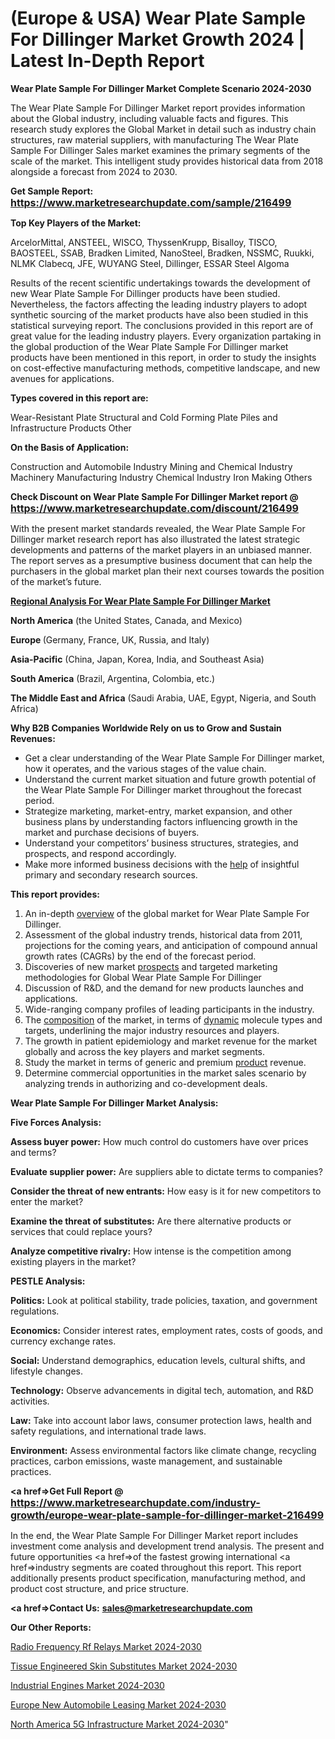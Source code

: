 # (Europe & USA) Wear Plate Sample For Dillinger Market Growth 2024 | Latest In-Depth Report

<strong>Wear Plate Sample For Dillinger Market Complete Scenario 2024-2030</strong>

The Wear Plate Sample For Dillinger Market report provides information about the Global industry, including valuable facts and figures. This research study explores the Global Market in detail such as industry chain structures, raw material suppliers, with manufacturing The Wear Plate Sample For Dillinger Sales market examines the primary segments of the scale of the market. This intelligent study provides historical data from 2018 alongside a forecast from 2024 to 2030.

<strong>Get Sample Report: <a href=https://www.marketresearchupdate.com/sample/216499><font size=3 color=#0000ff>https://www.marketresearchupdate.com/sample/216499</font></a></strong>

<strong>Top Key Players of the Market:</strong>

ArcelorMittal, ANSTEEL, WISCO, ThyssenKrupp, Bisalloy, TISCO, BAOSTEEL, SSAB, Bradken Limited, NanoSteel, Bradken, NSSMC, Ruukki, NLMK Clabecq, JFE, WUYANG Steel, Dillinger, ESSAR Steel Algoma

Results of the recent scientific undertakings towards the development of new Wear Plate Sample For Dillinger products have been studied. Nevertheless, the factors affecting the leading industry players to adopt synthetic sourcing of the market products have also been studied in this statistical surveying report. The conclusions provided in this report are of great value for the leading industry players. Every organization partaking in the global production of the Wear Plate Sample For Dillinger market products have been mentioned in this report, in order to study the insights on cost-effective manufacturing methods, competitive landscape, and new avenues for applications.

<strong>Types covered in this report are: </strong>

Wear-Resistant Plate
Structural and Cold Forming Plate
Piles and Infrastructure Products
Other

<strong>On the Basis of Application:</strong>

Construction and Automobile Industry
Mining and Chemical Industry
Machinery Manufacturing Industry
Chemical Industry
Iron Making
Others

<strong>Check Discount on Wear Plate Sample For Dillinger Market report @ <a href=https://www.marketresearchupdate.com/discount/216499><font size=3 color=#0000ff>https://www.marketresearchupdate.com/discount/216499</font></a></strong>

With the present market standards revealed, the Wear Plate Sample For Dillinger market research report has also illustrated the latest strategic developments and patterns of the market players in an unbiased manner. The report serves as a presumptive business document that can help the purchasers in the global market plan their next courses towards the position of the market’s future.

<strong><u><b>Regional Analysis For Wear Plate Sample For Dillinger Market</b></u></strong>

<strong><b>North America</b></strong> (the United States, Canada, and Mexico)

<strong><b>Europe </b></strong>(Germany, France, UK, Russia, and Italy)

<strong><b>Asia-Pacific</b></strong> (China, Japan, Korea, India, and Southeast Asia)

<strong><b>South America</b></strong> (Brazil, Argentina, Colombia, etc.)

<strong><b>The Middle East and Africa</b></strong> (Saudi Arabia, UAE, Egypt, Nigeria, and South Africa)

<strong>Why B2B Companies Worldwide Rely on us to Grow and Sustain Revenues:</strong>
<ul>
  <li>Get a clear understanding of the Wear Plate Sample For Dillinger market, how it operates, and the various stages of the value chain.</li>
  <li>Understand the current market situation and future growth potential of the Wear Plate Sample For Dillinger market throughout the forecast period.</li>
  <li>Strategize marketing, market-entry, market expansion, and other business plans by understanding factors influencing growth in the market and purchase decisions of buyers.</li>
  <li>Understand your competitors’ business structures, strategies, and prospects, and respond accordingly.</li>
  <li>Make more informed business decisions with the <a href=ASDF991299>help</a> of insightful primary and secondary research sources.</li>
</ul>
<strong>This report provides:</strong>
<ol>
  <li>An in-depth <a href=>overview</a> of the global market for Wear Plate Sample For Dillinger.</li>
  <li>Assessment of the global industry trends, historical data from 2011, projections for the coming years, and anticipation of compound annual growth rates (CAGRs) by the end of the forecast period.</li>
  <li>Discoveries of new market <a href=>prospects</a> and targeted marketing methodologies for Global Wear Plate Sample For Dillinger</li>
  <li>Discussion of R&amp;D, and the demand for new products launches and applications.</li>
  <li>Wide-ranging company profiles of leading participants in the industry.</li>
  <li>The <a href=ASDF881288>composition</a> of the market, in terms of <a href=>dynamic</a> molecule types and targets, underlining the major industry resources and players.</li>
  <li>The growth in patient epidemiology and market revenue for the market globally and across the key players and market segments.</li>
  <li>Study the market in terms of generic and premium <a href=>product</a> revenue.</li>
  <li>Determine commercial opportunities in the market sales scenario by analyzing trends in authorizing and co-development deals.</li>
</ol>

<strong>Wear Plate Sample For Dillinger Market Analysis:</strong>

<strong>Five Forces Analysis:</strong>

<strong>Assess buyer power:</strong> How much control do customers have over prices and terms?

<strong>Evaluate supplier power:</strong> Are suppliers able to dictate terms to companies?

<strong>Consider the threat of new entrants:</strong> How easy is it for new competitors to enter the market?

<strong>Examine the threat of substitutes:</strong> Are there alternative products or services that could replace yours?

<strong>Analyze competitive rivalry:</strong> How intense is the competition among existing players in the market?

<strong>PESTLE Analysis:</strong>

<strong>Politics:</strong> Look at political stability, trade policies, taxation, and government regulations.

<strong>Economics:</strong> Consider interest rates, employment rates, costs of goods, and currency exchange rates.

<strong>Social:</strong> Understand demographics, education levels, cultural shifts, and lifestyle changes.

<strong>Technology:</strong> Observe advancements in digital tech, automation, and R&D activities.

<strong>Law:</strong> Take into account labor laws, consumer protection laws, health and safety regulations, and international trade laws.

<strong>Environment:</strong> Assess environmental factors like climate change, recycling practices, carbon emissions, waste management, and sustainable practices.

<strong><a href=>Get Full Report</a> @ <a href=https://www.marketresearchupdate.com/industry-growth/europe-wear-plate-sample-for-dillinger-market-216499><font size=3 color=#0000ff>https://www.marketresearchupdate.com/industry-growth/europe-wear-plate-sample-for-dillinger-market-216499</font></a></strong>

In the end, the Wear Plate Sample For Dillinger Market report includes investment come analysis and development trend analysis. The present and future opportunities <a href=>of</a> the fastest growing international <a href=>industry</a> segments are coated throughout this report. This report additionally presents product specification, manufacturing method, and product cost structure, and price structure.

<strong><a href=><strong>Contact Us:</strong></a></strong>
<strong>sales@marketresearchupdate.com</strong>

<strong>Our Other Reports:</strong>

<a href=https://www.linkedin.com/pulse/radio-frequency-rf-relays-market-2023-latest>Radio Frequency Rf Relays Market 2024-2030</a>

<a href=https://www.linkedin.com/pulse/tissue-engineered-skin-substitutes-market-report>Tissue Engineered Skin Substitutes Market 2024-2030</a>

<a href=https://www.linkedin.com/pulse/industrial-engines-market-size-emerging-trends-consumption>Industrial Engines Market 2024-2030</a>

<a href=https://www.linkedin.com/pulse/europe-new-automobile-leasing-market-fdjvf/>Europe New Automobile Leasing Market 2024-2030</a>

<a href=https://www.linkedin.com/pulse/north-america-5g-infrastructure-market-cgz9f/>North America 5G Infrastructure Market 2024-2030</a>"
